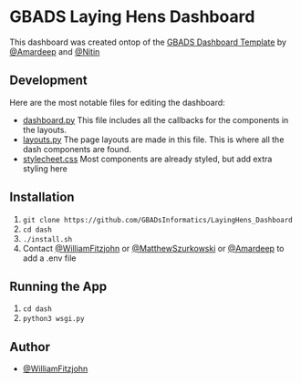 
# GBADS Laying Hens Dashboard

This dashboard was created ontop of the [GBADS Dashboard Template](https://github.com/GBADsInformatics/Dashboard_Template) by [@Amardeep](https://github.com/amardeep-1) and [@Nitin](https://github.com/Nitin501)

## Development
Here are the most notable files for editing the dashboard:
- [dashboard.py](https://github.com/GBADsInformatics/LayingHens_Dashboard/blob/main/dash/flask_app/plotlydash/dashboard.py)
  This file includes all the callbacks for the components in the layouts.
- [layouts.py](https://github.com/GBADsInformatics/LayingHens_Dashboard/blob/main/dash/layouts.py)
  The page layouts are made in this file. This is where all the dash components are found. 
- [stylecheet.css](https://github.com/GBADsInformatics/LayingHens_Dashboard/blob/main/dash/flask_app/plotlydash/assets/stylesheet.css)
  Most components are already styled, but add extra styling here

## Installation

1. `git clone https://github.com/GBADsInformatics/LayingHens_Dashboard`
2. `cd dash`
3. `./install.sh`
4. Contact [@WilliamFitzjohn](https://github.com/WilliamFitzjohn) or [@MatthewSzurkowski](https://github.com/MatthewSzurkowski) or [@Amardeep](https://github.com/amardeep-1) to add a .env file

## Running the App
1. `cd dash`
2. `python3 wsgi.py`

  
## Author
- [@WilliamFitzjohn](https://github.com/WilliamFitzjohn)
  
